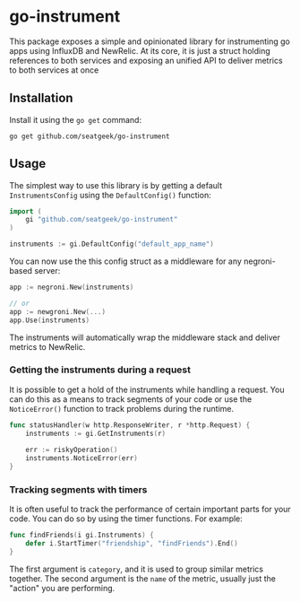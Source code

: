 # go-instrument

This package exposes a simple and opinionated library for instrumenting go apps using InfluxDB and NewRelic.
At its core, it is just a struct holding references to both services and exposing an unified API to deliver
metrics to both services at once

## Installation

Install it using the `go get` command:

    go get github.com/seatgeek/go-instrument

## Usage

The simplest way to use this library is by getting a default `InstrumentsConfig` using the `DefaultConfig()` function:

```go
import (
	gi "github.com/seatgeek/go-instrument"
)

instruments := gi.DefaultConfig("default_app_name")
```

You can now use the this config struct as a middleware for any negroni-based server:

```go
app := negroni.New(instruments)

// or
app := newgroni.New(...)
app.Use(instruments)
```

The instruments will automatically wrap the middleware stack and deliver metrics to NewRelic.

### Getting the instruments during a request

It is possible to get a hold of the instruments while handling a request. You can do this as a
means to track segments of your code or use the `NoticeError()` function to track problems during
the runtime.

```go
func statusHandler(w http.ResponseWriter, r *http.Request) {
	instruments := gi.GetInstruments(r)
	
	err := riskyOperation()
	instruments.NoticeError(err)
}
```

### Tracking segments with timers

It is often useful to track the performance of certain important parts for your code. You can do so
by using the timer functions. For example:

```go
func findFriends(i gi.Instruments) {
	defer i.StartTimer("friendship", "findFriends").End()
}
```

The first argument is `category`, and it is used to group similar metrics together. The second argument
is the `name` of the metric, usually just the "action" you are performing.
